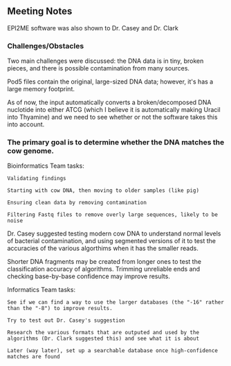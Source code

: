 ## Meeting Notes

EPI2ME software was also shown to Dr. Casey and Dr. Clark

### Challenges/Obstacles

Two main challenges were discussed: the DNA data is in tiny, broken pieces, and there is possible contamination from many sources.

Pod5 files contain the original, large-sized DNA data; however, it's has a large memory footprint.

As of now, the input automatically converts a broken/decomposed DNA nuclotide into either ATCG (which I believe it is automatically making Uracil into Thyamine) and we need to see whether or not the software takes this into account.

### The primary goal is to determine whether the DNA matches the cow genome.

Bioinformatics Team tasks:

    Validating findings

    Starting with cow DNA, then moving to older samples (like pig)

    Ensuring clean data by removing contamination

    Filtering Fastq files to remove overly large sequences, likely to be noise

Dr. Casey suggested testing modern cow DNA to understand normal levels of bacterial contamination, and using segmented versions of it to test the accuracies of the various algorthims when it has the smaller reads.

Shorter DNA fragments may be created from longer ones to test the classification accuracy of algorithms. Trimming unreliable ends and checking base-by-base confidence may improve results.

Informatics Team tasks:

    See if we can find a way to use the larger databases (the "-16" rather than the "-8") to improve results.

    Try to test out Dr. Casey's suggestion

    Research the various formats that are outputed and used by the algorithms (Dr. Clark suggested this) and see what it is about

    Later (way later), set up a searchable database once high-confidence matches are found
